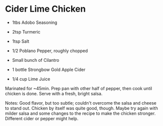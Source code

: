 # Cider Lime Chicken

* 1tbs Adobo Seasoning
* 2tsp Turmeric
* 1tsp Salt
* 1/2 Poblano Pepper, roughly chopped
* Small bunch of Cilantro

* 1 bottle Strongbow Gold Apple Cider
* 1/4 cup Lime Juice

Marinated for ~45min. Prep pan with other half of pepper, then cook until chicken is done. Serve with a fresh, bright salsa.

Notes: Good flavor, but too subtle; couldn't overcome the salsa and cheese to stand out. Chicken by itself was quite good, though. Maybe try again with milder salsa and some changes to the recipe to make the chicken stronger. Different cider or pepper might help.
